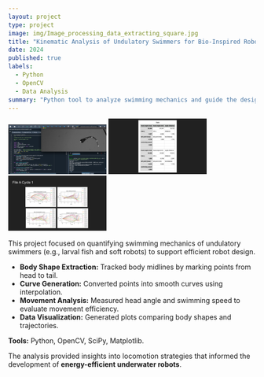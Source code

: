 ```yaml
---
layout: project
type: project
image: img/Image_processing_data_extracting_square.jpg
title: "Kinematic Analysis of Undulatory Swimmers for Bio-Inspired Robotics"
date: 2024
published: true
labels:
  - Python
  - OpenCV
  - Data Analysis
summary: "Python tool to analyze swimming mechanics and guide the design of energy-efficient bio-inspired robots."
---
```


<div class="text-center p-4">
  <img width="200px" src="../img/Image_processing_data_extracting.png" class="img-thumbnail" >
  <img width="200px" src="../img/Larva Fish Midline Extraction.png" class="img-thumbnail" >
  <img width="200px" src="../img/Larva Fish Midline Extraction (1).png" class="img-thumbnail" >
</div>

This project focused on quantifying swimming mechanics of undulatory swimmers (e.g., larval fish and soft robots) to support efficient robot design.  

- **Body Shape Extraction:** Tracked body midlines by marking points from head to tail.  
- **Curve Generation:** Converted points into smooth curves using interpolation.  
- **Movement Analysis:** Measured head angle and swimming speed to evaluate movement efficiency.  
- **Data Visualization:** Generated plots comparing body shapes and trajectories.  

**Tools:** Python, OpenCV, SciPy, Matplotlib.  

The analysis provided insights into locomotion strategies that informed the development of **energy-efficient underwater robots**.
